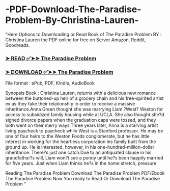# -PDF-Download-The-Paradise-Problem-By-Christina-Lauren-

"Here Options to Downloading or Read Book of The Paradise Problem BY : Christina Lauren the PDF online for free on Server Amazon, Reddit, Goodreads.

### [➤ READ ✅➤➤ The Paradise Problem](https://en.ebooksteach.xyz/?book=199797582-the-paradise-problem)
### [➤ DOWNLOAD ✅➤➤ The Paradise Problem](https://en.ebooksteach.xyz/?book=199797582-the-paradise-problem)

File format : ePub, PDF, Kindle, AudioBook

Synopsis Book : Christina Lauren, returns with a delicious new romance between the buttoned-up heir of a grocery chain and his free-spirited artist ex as they fake their relationship in order to receive a massive inheritance.Anna Green thought she was marrying Liam ?West? Weston for access to subsidized family housing while at UCLA. She also thought she?d signed divorce papers when the graduation caps were tossed, and they both went on their merry ways.Three years later, Anna is a starving artist living paycheck to paycheck while West is a Stanford professor. He may be one of four heirs to the Weston Foods conglomerate, but he has little interest in working for the heartless corporation his family built from the ground up. He is interested, however, in his one-hundred-million-dollar inheritance. There?s just one catch.Due to an antiquated clause in his grandfather?s will, Liam won?t see a penny until he?s been happily married for five years. Just when Liam thinks he?s in the home stretch, pressure 

Reading The Paradise Problem
Download The Paradise Problem
PDF/Ebook The Paradise Problem
Now You ready to Read Or Download The Paradise Problem
"
